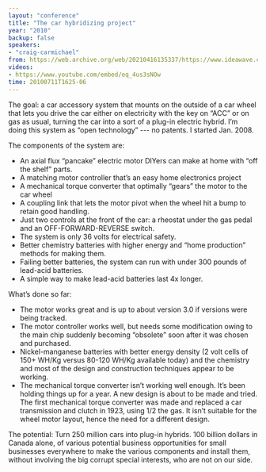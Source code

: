 ```yaml
---
layout: "conference"
title: "The car hybridizing project"
year: "2010"
backup: false
speakers:
- "craig-carmichael"
from: https://web.archive.org/web/20210416135337/https://www.ideawave.ca/the-conference/the-car-hybridizing-project
videos:
- https://www.youtube.com/embed/eq_4us3sNOw
time: 20100711T1625-06
---
```


The goal: a car accessory system that mounts on the outside of a car wheel
that lets you drive the car either on electricity with the key on “ACC” or on
gas as usual, turning the car into a sort of a plug-in electric hybrid. I’m
doing this system as “open technology” --- no patents. I started Jan. 2008.

The components of the system are:  
* An axial flux “pancake” electric motor DIYers can make at home with “off the shelf” parts.  
* A matching motor controller that’s an easy home electronics project  
* A mechanical torque converter that optimally “gears” the motor to the car wheel  
* A coupling link that lets the motor pivot when the wheel hit a bump to retain good handling.  
* Just two controls at the front of the car: a rheostat under the gas pedal and an OFF-FORWARD-REVERSE switch.  
* The system is only 36 volts for electrical safety.  
* Better chemistry batteries with higher energy and “home production” methods for making them.  
* Failing better batteries, the system can run with under 300 pounds of lead-acid batteries.  
* A simple way to make lead-acid batteries last 4x longer.

What’s done so far:  
* The motor works great and is up to about version 3.0 if versions were being tracked.  
* The motor controller works well, but needs some modification owing to the main chip suddenly becoming “obsolete” soon after it was chosen and purchased.  
* Nickel-manganese batteries with better energy density (2 volt cells of 150+ WH/Kg versus 80-120 WH/Kg available today) and the chemistry and most of the design and construction techniques appear to be working.  
* The mechanical torque converter isn’t working well enough. It’s been holding things up for a year. A new design is about to be made and tried. The first mechanical torque converter was made and replaced a car transmission and clutch in 1923, using 1/2 the gas. It isn’t suitable for the wheel motor layout, hence the need for a different design.

The potential: Turn 250 million cars into plug-in hybrids. 100 billion dollars
in Canada alone, of various potential business opportunities for small
businesses everywhere to make the various components and install them, without
involving the big corrupt special interests, who are not on our side.
